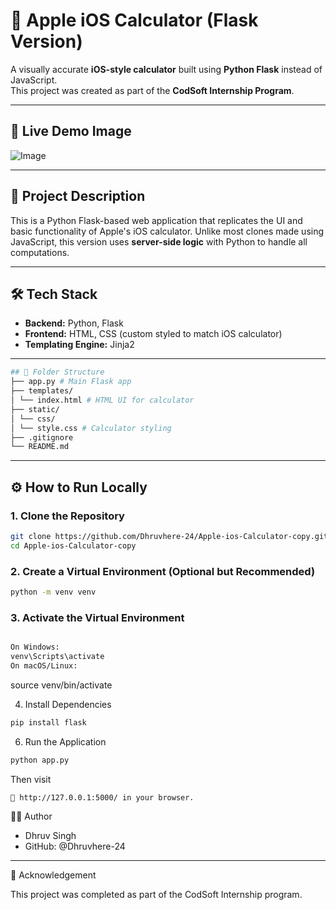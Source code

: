 # 🍏 Apple iOS Calculator (Flask Version)

A visually accurate **iOS-style calculator** built using **Python Flask** instead of JavaScript.  
This project was created as part of the **CodSoft Internship Program**.

---

## 🚀 Live Demo Image

![Image](https://github.com/user-attachments/assets/713a60e0-e44c-4309-a358-18cf2c1ef506)

---

## 📌 Project Description

This is a Python Flask-based web application that replicates the UI and basic functionality of Apple's iOS calculator. Unlike most clones made using JavaScript, this version uses **server-side logic** with Python to handle all computations.

---

## 🛠️ Tech Stack

- **Backend:** Python, Flask
- **Frontend:** HTML, CSS (custom styled to match iOS calculator)
- **Templating Engine:** Jinja2

---
```bash
## 📁 Folder Structure
├── app.py # Main Flask app
├── templates/
│ └── index.html # HTML UI for calculator
├── static/
│ └── css/
│ └── style.css # Calculator styling
├── .gitignore
└── README.md
```


---

## ⚙️ How to Run Locally

### 1. Clone the Repository
```bash
git clone https://github.com/Dhruvhere-24/Apple-ios-Calculator-copy.git
cd Apple-ios-Calculator-copy
```
### 2. Create a Virtual Environment (Optional but Recommended)
```bash
python -m venv venv
```
### 3. Activate the Virtual Environment
```bash

On Windows:
venv\Scripts\activate
On macOS/Linux:
```
source venv/bin/activate

4. Install Dependencies
 ```bash
pip install flask
```
6. Run the Application
```bash
python app.py
```
Then visit
```bash
📍 http://127.0.0.1:5000/ in your browser.
```
🧑‍💻 Author

- Dhruv Singh
- GitHub: @Dhruvhere-24

-------------------------------------------------------
📢 Acknowledgement

This project was completed as part of the CodSoft Internship program.
